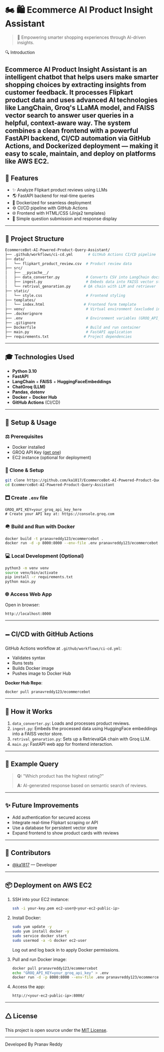 # 🏍️ 🛍️ Ecommerce AI Product Insight Assistant

> 🤖 Empowering smarter shopping experiences through AI-driven insights.

🔍 Introduction

Ecommerce AI Product Insight Assistant is an intelligent chatbot that helps users make smarter shopping choices by extracting insights from customer feedback. It processes Flipkart product data and uses advanced AI technologies like LangChain, Groq's LLaMA model, and FAISS vector search to answer user queries in a helpful, context-aware way.
The system combines a clean frontend with a powerful FastAPI backend, CI/CD automation via GitHub Actions, and Dockerized deployment — making it easy to scale, maintain, and deploy on platforms like AWS EC2.
---

## 🔧 Features

* ✨ Analyze Flipkart product reviews using LLMs
* 🌎 FastAPI backend for real-time queries
* 🚀 Dockerized for seamless deployment
* ⚙️ CI/CD pipeline with GitHub Actions
* 🌐 Frontend with HTML/CSS (Jinja2 templates)
* 🤝 Simple question submission and response display

---

## 📁 Project Structure

```bash
EcommerceBot-AI-Powered-Product-Query-Assistant/
├── .github/workflows/ci-cd.yml       # GitHub Actions CI/CD pipeline
├── data/
│   └── flipkart_product_review.csv  # Product review data
├── src/
│   ├── __pycache__/
│   ├── data_converter.py            # Converts CSV into LangChain docs
│   ├── ingest.py                    # Embeds data into FAISS vector store
│   └── retrival_genaration.py      # QA chain with LLM and retriever
├── static/
│   └── style.css                    # Frontend styling
├── templates/
│   └── index.html                  # Frontend form template
├── venv/                            # Virtual environment (excluded in Docker)
├── .dockerignore
├── .env                             # Environment variables (GROQ_API_KEY)
├── .gitignore
├── Dockerfile                       # Build and run container
├── main.py                          # FastAPI application
├── requirements.txt                # Project dependencies
```

---

## 🎓 Technologies Used

* **Python 3.10**
* **FastAPI**
* **LangChain** + **FAISS** + **HuggingFaceEmbeddings**
* **ChatGroq (LLM)**
* **Pandas**, **dotenv**
* **Docker** + **Docker Hub**
* **GitHub Actions** (CI/CD)

---

## 🚀 Setup & Usage

### ⚖️ Prerequisites

* Docker installed
* GROQ API Key ([get one](https://console.groq.com))
* EC2 instance (optional for deployment)

### 🔀 Clone & Setup

```bash
git clone https://github.com/ka1817/EcommerceBot-AI-Powered-Product-Query-Assistant.git
cd EcommerceBot-AI-Powered-Product-Query-Assistant
```

### 🗖️ Create `.env` file

```env
GROQ_API_KEY=your_groq_api_key_here
# Create your API key at: https://console.groq.com
```

### 🪖 Build and Run with Docker

```bash
docker build -t pranavreddy123/ecommercebot .
docker run -d -p 8000:8000 --env-file .env pranavreddy123/ecommercebot
```

### 💻 Local Development (Optional)

```bash
python3 -m venv venv
source venv/bin/activate
pip install -r requirements.txt
python main.py
```

### 🌐 Access Web App

Open in browser:

```
http://localhost:8000
```

---

## 🗕️ CI/CD with GitHub Actions

GitHub Actions workflow at `.github/workflows/ci-cd.yml`:

* Validates syntax
* Runs tests
* Builds Docker image
* Pushes image to Docker Hub

**Docker Hub Repo**:

```
docker pull pranavreddy123/ecommercebot
```

---

## 🤖 How it Works

1. `data_converter.py`: Loads and processes product reviews.
2. `ingest.py`: Embeds the processed data using HuggingFace embeddings into a FAISS vector store.
3. `retrival_genaration.py`: Sets up a RetrievalQA chain with Groq LLM.
4. `main.py`: FastAPI web app for frontend interaction.

---

## 📄 Example Query

> **Q:** "Which product has the highest rating?"
>
> **A:** AI-generated response based on semantic search of reviews.

---

## ✨ Future Improvements

* Add authentication for secured access
* Integrate real-time Flipkart scraping or API
* Use a database for persistent vector store
* Expand frontend to show product cards with reviews

---

## 🌟 Contributors

* [@ka1817](https://github.com/ka1817) — Developer

---

## 📦 Deployment on AWS EC2

1. SSH into your EC2 instance:

   ```bash
   ssh -i your-key.pem ec2-user@<your-ec2-public-ip>
   ```

2. Install Docker:

   ```bash
   sudo yum update -y
   sudo yum install docker -y
   sudo service docker start
   sudo usermod -a -G docker ec2-user
   ```

   Log out and log back in to apply Docker permissions.

3. Pull and run Docker image:

   ```bash
   docker pull pranavreddy123/ecommercebot
   echo "GROQ_API_KEY=your_groq_api_key" > .env
   docker run -d -p 8000:8000 --env-file .env pranavreddy123/ecommercebot
   ```

4. Access the app:

   ```
   http://<your-ec2-public-ip>:8000/
   ```

---

## 🛆 License

This project is open source under the [MIT License](LICENSE).

---

Developed By Pranav Reddy


